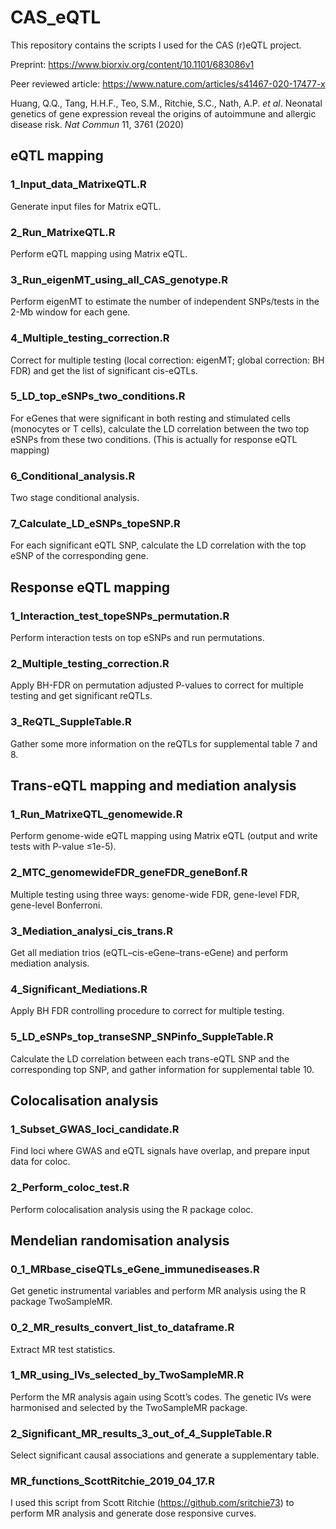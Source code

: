 # CAS_eQTL
This repository contains the scripts I used for the CAS (r)eQTL project. 

Preprint: https://www.biorxiv.org/content/10.1101/683086v1

Peer reviewed article: https://www.nature.com/articles/s41467-020-17477-x

Huang, Q.Q., Tang, H.H.F., Teo, S.M., Ritchie, S.C., Nath, A.P. *et al*. Neonatal genetics of gene expression reveal the origins of autoimmune and allergic disease risk. *Nat Commun* 11, 3761 (2020)

## eQTL mapping
###	1_Input_data_MatrixeQTL.R
Generate input files for Matrix eQTL.
###	2_Run_MatrixeQTL.R
Perform eQTL mapping using Matrix eQTL.
###	3_Run_eigenMT_using_all_CAS_genotype.R
Perform eigenMT to estimate the number of independent SNPs/tests in the 2-Mb window for each gene.
###	4_Multiple_testing_correction.R
Correct for multiple testing (local correction: eigenMT; global correction: BH FDR) and get the list of significant cis-eQTLs.
###	5_LD_top_eSNPs_two_conditions.R
For eGenes that were significant in both resting and stimulated cells (monocytes or T cells), calculate the LD correlation between the two top eSNPs from these two conditions. (This is actually for response eQTL mapping)
###	6_Conditional_analysis.R
Two stage conditional analysis.
###	7_Calculate_LD_eSNPs_topeSNP.R
For each significant eQTL SNP, calculate the LD correlation with the top eSNP of the corresponding gene.

## Response eQTL mapping
###	1_Interaction_test_topeSNPs_permutation.R
Perform interaction tests on top eSNPs and run permutations.
###	2_Multiple_testing_correction.R
Apply BH-FDR on permutation adjusted P-values to correct for multiple testing and get significant reQTLs.
###	3_ReQTL_SuppleTable.R
Gather some more information on the reQTLs for supplemental table 7 and 8.
## Trans-eQTL mapping and mediation analysis
###	1_Run_MatrixeQTL_genomewide.R
Perform genome-wide eQTL mapping using Matrix eQTL (output and write tests with P-value ≤1e-5).
###	2_MTC_genomewideFDR_geneFDR_geneBonf.R
Multiple testing using three ways: genome-wide FDR, gene-level FDR, gene-level Bonferroni.
###	3_Mediation_analysi_cis_trans.R
Get all mediation trios (eQTL–cis-eGene–trans-eGene) and perform mediation analysis.
###	4_Significant_Mediations.R
Apply BH FDR controlling procedure to correct for multiple testing.
###	5_LD_eSNPs_top_transeSNP_SNPinfo_SuppleTable.R
Calculate the LD correlation between each trans-eQTL SNP and the corresponding top SNP, and gather information for supplemental table 10.

## Colocalisation analysis
###	1_Subset_GWAS_loci_candidate.R
Find loci where GWAS and eQTL signals have overlap, and prepare input data for coloc.
###	2_Perform_coloc_test.R
Perform colocalisation analysis using the R package coloc.

## Mendelian randomisation analysis
###	0_1_MRbase_ciseQTLs_eGene_immunediseases.R
Get genetic instrumental variables and perform MR analysis using the R package TwoSampleMR.
###	0_2_MR_results_convert_list_to_dataframe.R
Extract MR test statistics.
###	1_MR_using_IVs_selected_by_TwoSampleMR.R
Perform the MR analysis again using Scott’s codes. The genetic IVs were harmonised and selected by the TwoSampleMR package.
###	2_Significant_MR_results_3_out_of_4_SuppleTable.R
Select significant causal associations and generate a supplementary table.
###	MR_functions_ScottRitchie_2019_04_17.R
I used this script from Scott Ritchie (https://github.com/sritchie73) to perform MR analysis and generate dose responsive curves.
